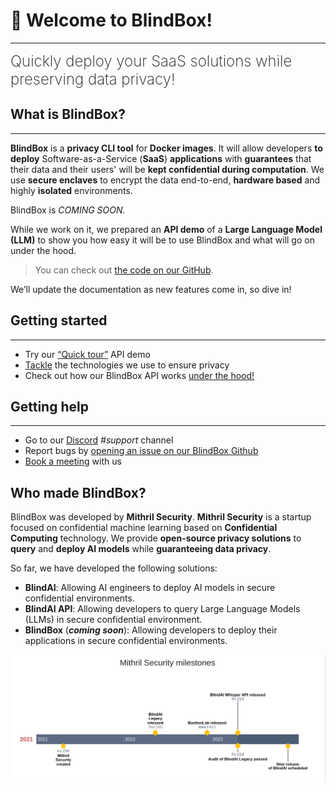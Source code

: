 # 👋 Welcome to BlindBox!
________________________________________________________

<font size="5"><span style="font-weight: 200">
Quickly deploy your SaaS solutions while preserving data privacy!
</font></span>

## What is BlindBox?
________________________________________________________

**BlindBox** is a **privacy CLI tool** for **Docker images**. It will allow developers **to deploy** Software-as-a-Service (**SaaS**) **applications** with **guarantees** that their data and their users' will be **kept confidential during computation**. We use **secure enclaves** to encrypt the data end-to-end, **hardware based** and highly **isolated** environments. 

BlindBox is *COMING SOON.*

While we work on it, we prepared an **API demo** of a **Large Language Model (LLM)** to show you how easy it will be to use BlindBox and what will go on under the hood.  

> You can check out [the code on our GitHub](https://github.com/mithril-security/blindbox/). 

We’ll update the documentation as new features come in, so dive in!

## Getting started
________________________________________________________

- Try our [“Quick tour”](./docs/getting-started/quick-tour.ipynb) API demo
- [Tackle](./docs/getting-started/confidential_computing.md) the technologies we use to ensure privacy
- Check out how our BlindBox API works [under the hood!](./docs/getting-started/under-the-hood.ipynb)

## Getting help
________________________________________________________

- Go to our [Discord](https://discord.com/invite/TxEHagpWd4) *#support* channel
- Report bugs by [opening an issue on our BlindBox Github](https://github.com/mithril-security/blindbox/issues)
- [Book a meeting](https://calendly.com/contact-mithril-security/15mins?month=2022-11) with us

## Who made BlindBox?

BlindBox was developed by **Mithril Security**. **Mithril Security** is a startup focused on confidential machine learning based on **Confidential Computing** technology. We provide **open-source privacy solutions** to **query** and **deploy AI models** while **guaranteeing data privacy**.

So far, we have developed the following solutions:

- **BlindAI**: Allowing AI engineers to deploy AI models in secure confidential environments.
- **BlindAI API**: Allowing developers to query Large Language Models (LLMs) in secure confidential environment.
- **BlindBox** (***coming soon***): Allowing developers to deploy their applications in secure confidential environments.

![Mithril Timeline](./assets/timeline.png)